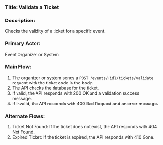 ### Title: Validate a Ticket

### Description:
Checks the validity of a ticket for a specific event.

### Primary Actor:
Event Organizer or System

### Main Flow:
1. The organizer or system sends a `POST /events/{id}/tickets/validate` request with the ticket code in the body.
2. The API checks the database for the ticket.
3. If valid, the API responds with 200 OK and a validation success message.
4. If invalid, the API responds with 400 Bad Request and an error message.
### Alternate Flows:
1. Ticket Not Found: If the ticket does not exist, the API responds with 404 Not Found.
2. Expired Ticket: If the ticket is expired, the API responds with 410 Gone.